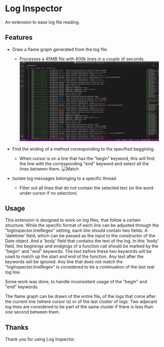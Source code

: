 # Log Inspector

An extension to ease log file reading.

## Features

* Draw a flame graph generated from the log file.
  * Processes a 45MB file with 600k lines in a couple of seconds.
![Flame graph](./images/flame.gif)

* Find the ending of a method corresponding to the specified beggining.
  * When cursor is on a line that has the "begin" keyword, this will find the line with the corresponding "end" keyword
  and select all the lines between them.
![Match](./images/match.gif)

* Isolate log messages belonging to a specific thread.
  * Filter out all lines that do not contain the selected text (or the word under cursor if no selection).

## Usage
This extension is designed to work on log files, that follow a certain structure. While the specific
format of each line can be adjusted through the "logInspector.lineRegex" setting, each line should contain two fields. A 
'datetime' field, which can be passed as the input to the constructor of the Date object.
And a 'body' field that contains the text of the log. In this 'body' field, the beginings and endgings of a function call
should be marked by the "begin" and "end" keywords. The text before these two keywords will be used to match up the start
and end of the function. Any text after the keywords will be ignored.
Any line that does not match the "logInspector.lineRegex" is considered to be a continuation of the last real log line.

Some work was done, to handle inconsistent usage of the "begin" and "end" keywords.

The flame graph can be drawn of the entire file, of the logs that come after the current line (where cursor is)
or of the last cluster of logs. Two adjecant log lines are considered to be part of the same cluster if there is less
than one second between them.


## Thanks
Thank you for using Log Inspector.



